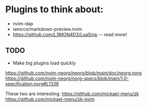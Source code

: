 # Plugins to think about:

- nvim-dap
- iamcco/markdown-preview.nvim
- https://github.com/L3MON4D3/LuaSnip -- read more!

## TODO
- Make big plugins load quickly

https://github.com/nvim-neorg/neorg/blob/main/doc/neorg.norg
https://github.com/nvim-neorg/norg-specs/blob/main/1.0-specification.norg#L1336

These two are interesting:
https://github.com/mickael-menu/zk
https://github.com/mickael-menu/zk-nvim

